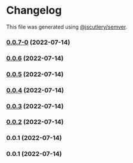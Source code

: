 # Changelog

This file was generated using [@jscutlery/semver](https://github.com/jscutlery/semver).

### [0.0.7-0](https://github.com/yurikrupnik/nx-go-playground/compare/my_rust_app-0.0.6...my_rust_app-0.0.7-0) (2022-07-14)

### [0.0.6](https://github.com/yurikrupnik/nx-go-playground/compare/my_rust_app-0.0.5...my_rust_app-0.0.6) (2022-07-14)

### [0.0.5](https://github.com/yurikrupnik/nx-go-playground/compare/my_rust_app-0.0.4...my_rust_app-0.0.5) (2022-07-14)

### [0.0.4](https://github.com/yurikrupnik/nx-go-playground/compare/my_rust_app-0.0.3...my_rust_app-0.0.4) (2022-07-14)

### [0.0.3](https://github.com/yurikrupnik/nx-go-playground/compare/my_rust_app-0.0.2...my_rust_app-0.0.3) (2022-07-14)

### [0.0.2](https://github.com/yurikrupnik/nx-go-playground/compare/my_rust_app-0.0.1...my_rust_app-0.0.2) (2022-07-14)

### 0.0.1 (2022-07-14)

### 0.0.1 (2022-07-14)
